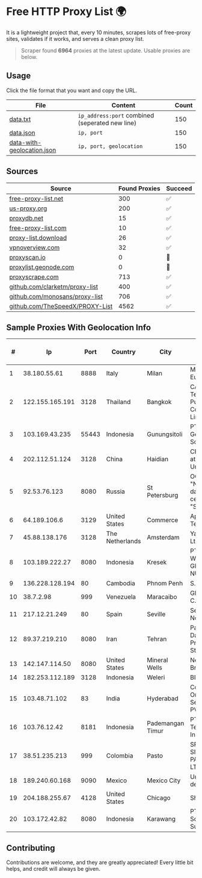 
# Free HTTP Proxy List 🌍

It is a lightweight project that, every 10 minutes, scrapes lots of free-proxy sites, validates if it works, and serves a clean proxy list.


> Scraper found **6964** proxies at the latest update. Usable proxies are below.

## Usage

Click the file format that you want and copy the URL.


|File|Content|Count|
|----|-------|-----|
|[data.txt](https://raw.githubusercontent.com/themiralay/Proxy-List-World/master/data.txt)|`ip_address:port` combined (seperated new line)|150|
|[data.json](https://raw.githubusercontent.com/themiralay/Proxy-List-World/master/data.json)|`ip, port`|150|
|[data-with-geolocation.json](https://raw.githubusercontent.com/themiralay/Proxy-List-World/master/data-with-geolocation.json)|`ip, port, geolocation`|150|

## Sources

|Source|Found Proxies|Succeed|
|------|-------------|-------|
|[free-proxy-list.net](https://free-proxy-list.net)|300|✅|
|[us-proxy.org](https://www.us-proxy.org)|200|✅|
|[proxydb.net](http://proxydb.net)|15|✅|
|[free-proxy-list.com](https://free-proxy-list.com/?page=&port=&type%5B%5D=http&type%5B%5D=https&up_time=0&search=Search)|10|✅|
|[proxy-list.download](https://www.proxy-list.download/HTTP)|26|✅|
|[vpnoverview.com](https://vpnoverview.com/privacy/anonymous-browsing/free-proxy-servers)|32|✅|
|[proxyscan.io](https://www.proxyscan.io)|0|🚫|
|[proxylist.geonode.com](https://proxylist.geonode.com/api/proxy-list?limit=300&page=1&sort_by=lastChecked&sort_type=desc&protocols=http,https)|0|🚫|
|[proxyscrape.com](https://api.proxyscrape.com/v2/?request=displayproxies&protocol=http&timeout=10000&country=all&ssl=all&anonymity=all)|713|✅|
|[github.com/clarketm/proxy-list](https://raw.githubusercontent.com/clarketm/proxy-list/master/proxy-list-raw.txt)|400|✅|
|[github.com/monosans/proxy-list](https://raw.githubusercontent.com/monosans/proxy-list/main/proxies/http.txt)|706|✅|
|[github.com/TheSpeedX/PROXY-List](https://raw.githubusercontent.com/TheSpeedX/PROXY-List/master/http.txt)|4562|✅|


## Sample Proxies With Geolocation Info

|#|Ip|Port|Country|City|Internet Service Provider|
|-|--|----|-------|----|-------------------------|
|1|38.180.55.61|8888|Italy|Milan|M247 Europe SRL|
|2|122.155.165.191|3128|Thailand|Bangkok|CAT Telecom Public Company Limited|
|3|103.169.43.235|55443|Indonesia|Gunungsitoli|PT Digital Gemilang Solusi|
|4|202.112.51.124|3128|China|Haidian|CERNET2 IX at Tsinghua University|
|5|92.53.76.123|8080|Russia|St Petersburg|OOO "Network of data-centers "Selectel"|
|6|64.189.106.6|3129|United States|Commerce|Apogee Telecom Inc.|
|7|45.88.138.176|3128|The Netherlands|Amsterdam|Yaglom Labs Ltd|
|8|103.189.222.27|8080|Indonesia|Kresek|PT. WIKAPLUS GLOBAL NUSANTARA|
|9|136.228.128.194|80|Cambodia|Phnom Penh|S.I Group|
|10|38.7.2.98|999|Venezuela|Maracaibo|GIGAPOP, C.A.|
|11|217.12.21.249|80|Spain|Seville|Secondary Node|
|12|89.37.219.210|8080|Iran|Tehran|Parvaresh Dadeha Co. Private Joint Stock|
|13|142.147.114.50|8080|United States|Mineral Wells|Nextlink Broadband|
|14|182.253.112.189|3128|Indonesia|Weleri|BIZNET|
|15|103.48.71.102|83|India|Hyderabad|Country Online Services PVT LTD|
|16|103.76.12.42|8181|Indonesia|Pademangan Timur|PT Mora Telematika Indonesia|
|17|38.51.235.213|999|Colombia|Pasto|SP SISTEMAS PALACIOS LTDA|
|18|189.240.60.168|9090|Mexico|Mexico City|Uninet S.A. de C.V.|
|19|204.188.255.67|4128|United States|Chicago|Sharktech|
|20|103.172.42.82|8080|Indonesia|Karawang|PT Media Solusi Sukses|



## Contributing

Contributions are welcome, and they are greatly appreciated! Every
little bit helps, and credit will always be given.


